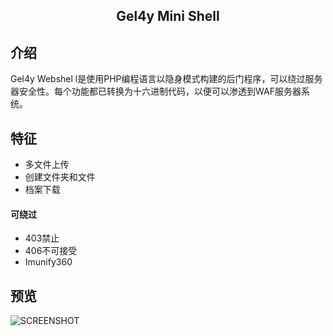 <h2 align="center">Gel4y Mini Shell</h2>

介绍
----------

Gel4y Webshel  l是使用PHP编程语言以隐身模式构建的后门程序，可以绕过服务器安全性。每个功能都已转换为十六进制代码，以便可以渗透到WAF服务器系统。

特征
--------

* 多文件上传
* 创建文件夹和文件
* 档案下载
#### 可绕过
* 403禁止
* 406不可接受
* Imunify360

预览
-------

![SCREENSHOT](https://blog.ie07.top/wp-content/uploads/2021/04/preview.jpg)
